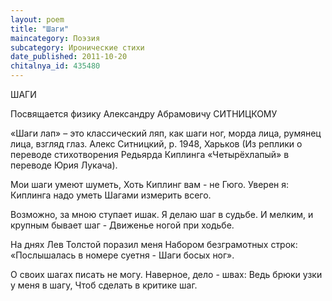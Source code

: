 ```yaml
---
layout: poem
title: "Шаги"
maincategory: Поэзия
subcategory: Иронические стихи
date_published: 2011-10-20
chitalnya_id: 435480
---
```




ШАГИ

Посвящается физику 
Александру Абрамовичу СИТНИЦКОМУ

«Шаги лап» – это классический ляп, как шаги ног,
морда лица, румянец лица, взгляд глаз.
Алекс Ситницкий, р. 1948, Харьков 
(Из реплики о переводе стихотворения Редьярда Киплинга
«Четырёхлапый» в переводе Юрия Лукача).

Мои шаги умеют шуметь,
Хоть Киплинг вам - не Гюго.
Уверен я: Киплинга надо уметь
Шагами измерить всего.

Возможно, за мною ступает ишак.
Я делаю шаг в судьбе.
И мелким, и крупным бывает шаг -
Движенье ногой при ходьбе. 

На днях Лев Толстой поразил меня
Набором безграмотных строк:
«Послышалась в номере суетня -
Шаги босых ног».

О своих шагах писать  не могу.
Наверное, дело - швах:
Ведь брюки узки у меня в шагу,
Чтоб сделать в критике шаг.






